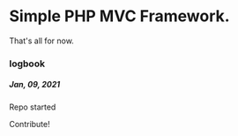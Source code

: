# Simple PHP MVC Framework. 
  
That's all for now.

### logbook
##### Jan, 09, 2021
Repo started
  
  
  
Contribute!
